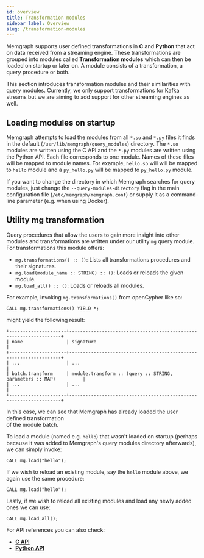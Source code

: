 ```yaml
---
id: overview
title: Transformation modules 
sidebar_label: Overview
slug: /transformation-modules
---
```


Memgraph supports user defined transformations in **C** and **Python**
that act on data received from a streaming engine. These transformations 
are grouped into modules called **Transformation modules** which can then
be loaded on startup or later on. A module consists of a transformation, a
query procedure or both.

This section introduces transformation modules and their similarities 
with query modules. Currently, we only support transformations for 
Kafka streams but we are aiming to add support for other 
streaming engines as well. 

## Loading modules on startup

Memgraph attempts to load the modules from all `*.so` and `*.py`
files it finds in the default (`/usr/lib/memgraph/query_modules`) directory.
The `*.so` modules are written using the C API and the `*.py` modules are
written using the Python API. Each file corresponds to one module. Names
of these files will be mapped to module names.  For example, `hello.so` will 
will be mapped to `hello` module and a `py_hello.py`
will be mapped to `py_hello.py` module.

If you want to change the directory in which Memgraph searches for query
modules, just change the `--query-modules-directory` flag in the main
configuration file (`/etc/memgraph/memgraph.conf`) or supply it as
a command-line parameter (e.g. when using Docker).

## Utility mg transformation

Query procedures that allow the users to gain more insight into other modules and 
transformations are written under our utility `mg` query module.
For transformations this module offers:

* `mg.transformations() :: ()`: Lists all transformations
  procedures and their signatures.
* `mg.load(module_name :: STRING) :: ()`: Loads or reloads the given module.
* `mg.load_all() :: ()`: Loads or reloads all modules.

For example, invoking `mg.transformations()` from openCypher like so:

```cypher
CALL mg.transformations() YIELD *;
```

might yield the following result:

```plaintext
+---------------------+-------------------------------------------------------------------+
| name                | signature                                                         |
+---------------------+-------------------------------------------------------------------+
| ...                 | ...                                                               |
| batch.transform     | module.transform :: (query :: STRING, parameters :: MAP)          |
| ...                 | ...                                                               |
+---------------------+-------------------------------------------------------------------+
```

In this case, we can see that Memgraph has already loaded the user defined transformation  
of the module batch.

To load a module (named e.g. `hello`) that wasn't loaded on startup (perhaps
because it was added to Memgraph's query modules directory afterwards), we
can simply invoke:

```cypher
CALL mg.load("hello");
```

If we wish to reload an existing module, say the `hello` module above, we
again use the same procedure:

```cypher
CALL mg.load("hello");
```

Lastly, if we wish to reload all existing modules and load any newly added ones
we can use:

```cypher
CALL mg.load_all();
```

For API references you can also check: 

* **[C API](./c-api.md)**
* **[Python API](./python-api.md)**
